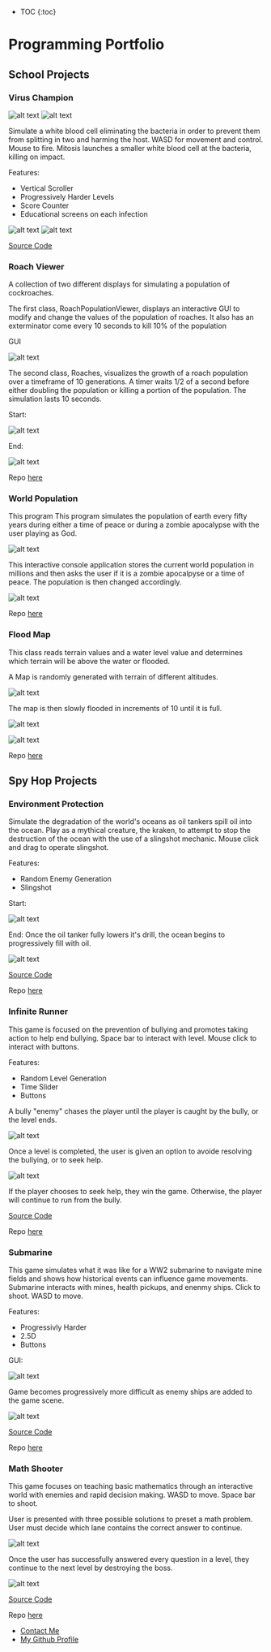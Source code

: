 * TOC
{:toc}


# Programming Portfolio

## School Projects

### Virus Champion


![alt text](https://github.com/SamBow/Programming2Projects/blob/master/VirusChampion/Images/Virus1.png "Start Screen")
![alt text](https://github.com/SamBow/Programming2Projects/blob/master/VirusChampion/Images/Virus2.png "Instructions Screen")

Simulate a white blood cell eliminating the bacteria in order to prevent them from splitting in two and harming the host.  WASD for movement and control.  Mouse to fire.  Mitosis launches a smaller white blood cell at the bacteria, killing on impact.

Features:
<ul>
<li> Vertical Scroller</li>
<li> Progressively Harder Levels</li>
<li> Score Counter</li>
<li> Educational screens on each infection</li>
</ul>

![alt text](https://github.com/SamBow/Programming2Projects/blob/master/VirusChampion/Images/Virus3.png "Gameplay")
![alt text](https://github.com/SamBow/Programming2Projects/blob/master/VirusChampion/Images/Virus4.png "Game Over")

[Source Code](https://github.com/SamBow/Programming2Projects/tree/master/VirusChampion/Code)

### Roach Viewer

A collection of two different displays for simulating a population of cockroaches.

The first class, RoachPopulationViewer, displays an interactive GUI to modify and change the values of the population of
roaches.  It also has an exterminator come every 10 seconds to kill 10% of the population

GUI

![alt text](https://github.com/SamBow/Programming2Projects/blob/master/RoachPopulation/Images/RoachViewerStart.png)

The second class, Roaches,  visualizes the growth of a roach population over a timeframe of 10 generations.  A timer waits
1/2 of a second before either doubling the population or killing a portion of the population.  The simulation lasts 10 seconds.

Start:

![alt text](https://github.com/SamBow/Programming2Projects/blob/master/RoachPopulation/Images/RoachesPartial.png)

End:

![alt text](https://github.com/SamBow/Programming2Projects/blob/master/RoachPopulation/Images/RoachesFinal.png)

Repo [here](https://github.com/SamBow/Programming2Projects/tree/master/RoachPopulation)

### World Population

This program This program simulates the population of earth every fifty years
during either a time of peace or during a zombie apocalypse with the user
playing as God.

![alt text](https://github.com/SamBow/Programming2Projects/blob/master/WorldPopulation/Images/WorldPopScreen.png "Display")

This interactive console application stores the current world population in millions and then asks the user if it is a zombie apocalpyse or a time of peace.  The population is then changed accordingly.

![alt text](https://github.com/SamBow/Programming2Projects/blob/master/WorldPopulation/Images/EndScreen.png "Display")

Repo [here](https://github.com/SamBow/Programming2Projects/tree/master/WorldPopulation)

### Flood Map
This class reads terrain values and a water level value and determines which terrain will be above the water or flooded.

A Map is randomly generated with terrain of different altitudes.

![alt text](https://github.com/SamBow/Programming2Projects/blob/master/FloodMap/Images/FloodMapAlt.png "Display")

The map is then slowly flooded in increments of 10 until it is full.

![alt text](https://github.com/SamBow/Programming2Projects/blob/master/FloodMap/Images/FloodMapPartial.png "Partial")

![alt text](https://github.com/SamBow/Programming2Projects/blob/master/FloodMap/Images/FloodMapFull.png "Display")

Repo [here](https://github.com/SamBow/Programming2Projects/tree/master/FloodMap)

## Spy Hop Projects

### Environment Protection

Simulate the degradation of the world's oceans as oil tankers spill oil into the ocean. Play as a mythical creature, the kraken, to attempt to stop the destruction of the ocean with the use of a slingshot mechanic. Mouse click and drag to operate slingshot.

Features:
<ul>
<li> Random Enemy Generation</li>
<li> Slingshot</li>
</ul>

Start:

![alt text](https://github.com/SamBow/Spy_Hop_Projects/blob/master/EnvironmentProtection/Images/Ship1.png "Gameplay")

End:
Once the oil tanker fully lowers it's drill, the ocean begins to progressively fill with oil.

![alt text](https://github.com/SamBow/Spy_Hop_Projects/blob/master/EnvironmentProtection/Images/Ship2.png "Game Over")

[Source Code](https://github.com/SamBow/Spy_Hop_Projects/tree/master/EnvironmentProtection/src)

Repo [here](https://github.com/SamBow/Spy_Hop_Projects/tree/master/EnvironmentProtection)

### Infinite Runner

This game is focused on the prevention of bullying and promotes taking action to help end bullying. Space bar to interact with level. Mouse click to interact with buttons.

Features:
<ul>
<li> Random Level Generation</li>
<li> Time Slider</li>
<li> Buttons</li>
</ul>

A bully "enemy" chases the player until the player is caught by the bully, or the level ends.

![alt text](https://github.com/SamBow/Spy_Hop_Projects/blob/master/InfiniteRunner/Images/Gameplay1.png)

Once a level is completed, the user is given an option to avoide resolving the bullying, or to seek help.

![alt text](https://github.com/SamBow/Spy_Hop_Projects/blob/master/InfiniteRunner/Images/Bully2.png)

If the player chooses to seek help, they win the game. Otherwise, the player will continue to run from the bully.

[Source Code](https://github.com/SamBow/Spy_Hop_Projects/tree/master/InfiniteRunner)

Repo [here](https://github.com/SamBow/Spy_Hop_Projects/tree/master/InfiniteRunner)

### Submarine

This game simulates what it was like for a WW2 submarine to navigate mine fields and shows how historical events can influence game movements. Submarine interacts with mines, health pickups, and enenmy ships. Click to shoot. WASD to move.

Features:
<ul>
<li> Progressivly Harder</li>
<li> 2.5D</li>
<li> Buttons</li>
</ul>

GUI:

![alt text](https://github.com/SamBow/Spy_Hop_Projects/blob/master/Submarine/Images/Sub1.png "Display")

Game becomes progressively more difficult as enemy ships are added to the game scene.

![alt text](https://github.com/SamBow/Spy_Hop_Projects/blob/master/Submarine/Images/Sub2.png "Display")

[Source Code](https://github.com/SamBow/Spy_Hop_Projects/tree/master/Submarine/src)

Repo [here](https://github.com/SamBow/Spy_Hop_Projects/tree/master/Submarine)

### Math Shooter

This game focuses on teaching basic mathematics through an interactive world with enemies and rapid decision making. WASD to move. Space bar to shoot.

User is presented with three possible solutions to preset a math problem. User must decide which lane contains the correct answer to continue.

![alt text](https://github.com/SamBow/Spy_Hop_Projects/blob/master/MathShooter/Images/Math1.png "Display")

Once the user has successfully answered every question in a level, they continue to the next level by destroying the boss.

![alt text](https://github.com/SamBow/Spy_Hop_Projects/blob/master/MathShooter/Images/Math3.png "Display")

[Source Code](https://github.com/SamBow/Spy_Hop_Projects/tree/master/MathShooter/src)

Repo [here](https://github.com/SamBow/Spy_Hop_Projects/tree/master/MathShooter)

<footer>
    		<ul>
        		<li><a href="mailto:sbcskyline18@gmail.com">Contact Me</a></li>
        		<li><a href="https://github.com/SamBow">My Github Profile</a></li>
            </ul>  
</footer>
            
